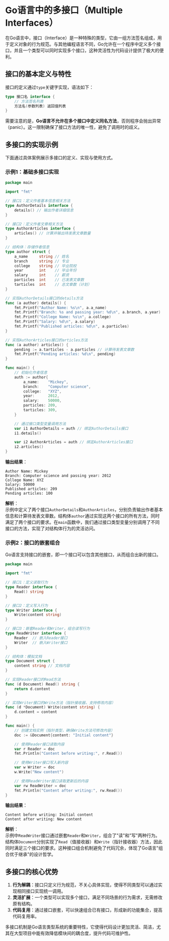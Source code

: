 # Go语言中的多接口（Multiple Interfaces）

在Go语言中，接口（Interface）是一种特殊的类型，它由一组方法签名组成，用于定义对象的行为规范。与其他编程语言不同，Go允许在一个程序中定义多个接口，并且一个类型可以同时实现多个接口，这种灵活性为代码设计提供了极大的便利。

## 接口的基本定义与特性

接口的定义通过`type`关键字实现，语法如下：

```go
type 接口名 interface {
    // 方法签名列表
    方法名(参数列表) 返回值列表
}
```

需要注意的是，**Go语言不允许在多个接口中定义同名方法**，否则程序会抛出异常（panic）。这一限制确保了接口方法的唯一性，避免了调用时的歧义。

## 多接口的实现示例

下面通过具体案例展示多接口的定义、实现与使用方式。

### 示例1：基础多接口实现

```go
package main

import "fmt"

// 接口1：定义作者基本信息相关方法
type AuthorDetails interface {
    details() // 输出作者详细信息
}

// 接口2：定义作者文章相关方法
type AuthorArticles interface {
    articles() // 计算并输出待发表文章数量
}

// 结构体：存储作者信息
type author struct {
    a_name     string // 姓名
    branch     string // 专业
    college    string // 毕业院校
    year       int    // 毕业年份
    salary     int    // 薪资
    particles  int    // 已发表文章数
    tarticles  int    // 总文章数（计划）
}

// 实现AuthorDetails接口的details方法
func (a author) details() {
    fmt.Printf("Author Name: %s\n", a.a_name)
    fmt.Printf("Branch: %s and passing year: %d\n", a.branch, a.year)
    fmt.Printf("College Name: %s\n", a.college)
    fmt.Printf("Salary: %d\n", a.salary)
    fmt.Printf("Published articles: %d\n", a.particles)
}

// 实现AuthorArticles接口的articles方法
func (a author) articles() {
    pending := a.tarticles - a.particles // 计算待发表文章数
    fmt.Printf("Pending articles: %d\n", pending)
}

func main() {
    // 初始化作者信息
    auth := author{
        a_name:    "Mickey",
        branch:    "Computer science",
        college:   "XYZ",
        year:      2012,
        salary:    50000,
        particles: 209,
        tarticles: 309,
    }

    // 通过接口类型变量调用方法
    var i1 AuthorDetails = auth // 绑定AuthorDetails接口
    i1.details()

    var i2 AuthorArticles = auth // 绑定AuthorArticles接口
    i2.articles()
}
```

**输出结果**：
```
Author Name: Mickey
Branch: Computer science and passing year: 2012
College Name: XYZ
Salary: 50000
Published articles: 209
Pending articles: 100
```

**解析**：  
示例中定义了两个接口`AuthorDetails`和`AuthorArticles`，分别负责输出作者基本信息和计算待发表文章数。结构体`author`通过实现这两个接口的所有方法，同时满足了两个接口的要求。在`main`函数中，我们通过接口类型变量分别调用了不同接口的方法，实现了对结构体行为的灵活访问。

### 示例2：接口的嵌套组合

Go语言支持接口的嵌套，即一个接口可以包含其他接口，从而组合出新的接口。

```go
package main

import "fmt"

// 接口1：定义读取行为
type Reader interface {
    Read() string
}

// 接口2：定义写入行为
type Writer interface {
    Write(content string)
}

// 接口3：嵌套Reader和Writer，组合读写行为
type ReadWriter interface {
    Reader  // 嵌入Reader接口
    Writer  // 嵌入Writer接口
}

// 结构体：模拟文档
type Document struct {
    content string // 文档内容
}

// 实现Reader接口的Read方法
func (d Document) Read() string {
    return d.content
}

// 实现Writer接口的Write方法（指针接收器，支持修改内容）
func (d *Document) Write(content string) {
    d.content = content
}

func main() {
    // 创建文档实例（指针类型，确保Write方法可修改内容）
    doc := &Document{content: "Initial content"}

    // 使用Reader接口读取内容
    var r Reader = doc
    fmt.Println("Content before writing:", r.Read())

    // 使用Writer接口写入新内容
    var w Writer = doc
    w.Write("New content")

    // 使用ReadWriter接口读取更新后的内容
    var rw ReadWriter = doc
    fmt.Println("Content after writing:", rw.Read())
}
```

**输出结果**：
```
Content before writing: Initial content
Content after writing: New content
```

**解析**：  
示例中`ReadWriter`接口通过嵌套`Reader`和`Writer`，组合了"读"和"写"两种行为。结构体`Document`分别实现了`Read`（值接收器）和`Write`（指针接收器）方法，因此同时满足三个接口的要求。这种接口组合机制避免了代码冗余，体现了Go语言"组合优于继承"的设计哲学。

## 多接口的核心优势

1. **行为解耦**：接口只定义行为规范，不关心具体实现，使得不同类型可以通过实现相同接口实现统一调用。
2. **灵活扩展**：一个类型可以实现多个接口，满足不同场景的行为需求，无需修改原有结构。
3. **代码复用**：通过接口嵌套，可以快速组合已有接口，形成新的功能集合，提高代码复用率。

多接口机制是Go语言类型系统的重要特性，它使得代码设计更加灵活、简洁，尤其在大型项目中能有效降低模块间的耦合度，提升代码可维护性。